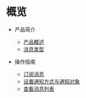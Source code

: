 <!--一下子提供一种思路，欢迎大家发挥 -->

# 概览

- 产品简介
  * [产品概述](/usns/introduction/intro.md)
  * [消息类型](/usns/introduction/type.md)


- 操作指南
  * [订阅消息](/usns/use/subscribe.md)
  * [设置通知方式与通知对象](/usns/use/setting.md)
  * [查看消息列表](/usns/use/view.md)

